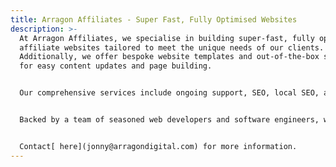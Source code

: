 ```yaml
---
title: Arragon Affiliates - Super Fast, Fully Optimised Websites
description: >-
  At Arragon Affiliates, we specialise in building super-fast, fully optimised
  affiliate websites tailored to meet the unique needs of our clients.
  Additionally, we offer bespoke website templates and out-of-the-box solutions
  for easy content updates and page building.


  Our comprehensive services include ongoing support, SEO, local SEO, and digital marketing consultancy, as well as fully managed services. With over 20 years of experience in PPC and social media campaign management, we've had the privilege of working with established brands like ASOS, Apple, Boohoo, Mazuma Mobile, Party Gaming, Bet365, and the Mirror Group.


  Backed by a team of seasoned web developers and software engineers, we bring a wealth of expertise cultivated through partnerships with industry giants such as The Telegraph and Perform Group. Whether you're seeking to elevate your online presence, optimise your digital strategy, or launch a cutting-edge website, Arragon Affiliates have the tools and experience to help.


  Contact[ here](jonny@arragondigital.com) for more information.
---
```

